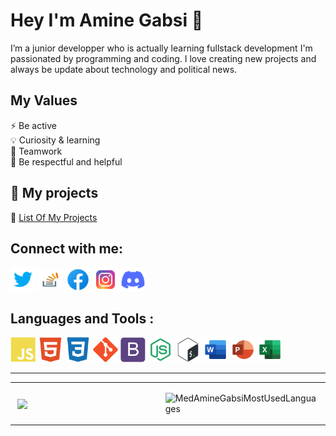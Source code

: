 # Hey I'm Amine Gabsi 👋

I’m a junior developper who is actually learning fullstack development
I'm passionated by programming and coding. I love creating new projects and always be update about
technology and political news.

## My Values

⚡ Be active<br/>
💡 Curiosity & learning<br/>
🙌 Teamwork<br/>
🤝 Be respectful and helpful

## 📂 My projects

🎒 <a href="https://github.com/MedAmineGabsi/List-Of-My-Project">List Of My Projects</a>

## Connect with me:

<p align="left">
<a href="https://twitter.com/AmineGabsi11" target="_blank"><img align="center" src="./icons/twitter-original.svg" alt="twitter" height="40" width="40" /></a>
<a href="https://stackoverflow.com/users/17873858/amine-gabsi" target="_blank"><img align="center" src="./icons/stackoverflow-original.svg" alt="stackoverflow" height="30" width="40" /></a>
<a href="https://www.facebook.com/maminou46/" target="_blank"><img align="center" src="./icons/facebook-original.svg" alt="facebook" height="40" width="40" /></a>
<a href="https://www.instagram.com/amine_gabsi11" target="_blank"><img align="center" src="./icons/instagram-original.svg" alt="instagram" height="40" width="40" /></a>
<a href="https://discordapp.com/users/451070829699137546" target="_blank"><img align="center" src="./icons/discord-original.svg" alt="Discord" height="40" width="40" /></a>
</p>

## Languages and Tools :

<p align="left">
<img width="40" height="40" alt="javascript" src="./icons/javascript-plain.svg"/>
<img width="40" height="40" alt="HTML5" src="./icons/html5-plain.svg"/>
<img width="40" height="40" alt="CSS3" src="./icons/css3-plain.svg"/>
<img width="40" height="40" alt="git" src="./icons/git-plain.svg"/>
<img width="40" height="40" alt="bootstrap" src="./icons/bootstrap-plain.svg"/>
<img width="40" height="40" alt="nodejs" src="./icons/node-original.svg"/>
<img width="40" height="40" alt="bash" src="./icons/bash-original.svg"/>
<img width="40" height="40" alt="word" src="./icons/word-original.svg"/>
<img width="40" height="40" alt="powepoint" src="./icons/powerpoint-original.svg"/>
<img width="40" height="40" alt="excel" src="./icons/excel-original.svg"/>

---

<table width="100%">
<tr>
<td width="60%">
<p>&nbsp;<img align="center" src="https://github-readme-stats.vercel.app/api?username=MedAmineGabsi&show_icons=true&count_private=true alt="MedAmineGabsiStats" /></p>
</td>
<td width="40%">
<p><img align="center" src="https://github-readme-stats.vercel.app/api/top-langs/?username=MedAmineGabsi&layout=compact" alt="MedAmineGabsiMostUsedLanguages" /></p>
</td>
</tr>
</table>
